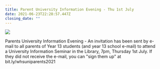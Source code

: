 ```yaml
---
title: Parent University Information Evening - Thu 1st July
date: 2021-06-23T22:28:57.447Z
closing_date: ""
---
```

![](https://res.cloudinary.com/whanganuihigh/image/upload/v1624487411/Careers%20and%20Vocational/information-session.jpg)

Parents University Information Evening - An invitation has been sent by e-mail to all parents of Year 13 students (and year 13 school e-mail) to attend a University Information Seminar in the Library, 7pm, Thursday 1st July. If they did not receive the e-mail, you can "sign them up" at bit.ly/whsuniparents2021